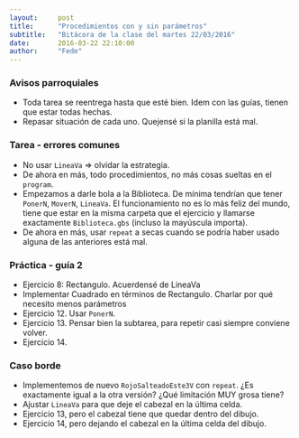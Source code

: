 ```yaml
---
layout:     post
title:      "Procedimientos con y sin parámetros"
subtitle:   "Bitácora de la clase del martes 22/03/2016"
date:       2016-03-22 22:10:00
author:     "Fede"
---
```


### Avisos parroquiales
- Toda tarea se reentrega hasta que esté bien. Idem con las guías, tienen que estar todas hechas.
- Repasar situación de cada uno. Quejensé si la planilla está mal.

### Tarea - errores comunes
- No usar `LineaVa` => olvidar la estrategia.
- De ahora en más, todo procedimientos, no más cosas sueltas en el `program`.
- Empezamos a darle bola a la Biblioteca. De mínima tendrían que tener `PonerN`, `MoverN`, `LineaVa`. El funcionamiento no es lo más feliz del mundo, tiene que estar en la misma carpeta que el ejercicio y llamarse exactamente `Biblioteca.gbs` (incluso la mayúscula importa).
- De ahora en más, usar `repeat` a secas cuando se podría haber usado alguna de las anteriores está mal.

### Práctica - guía 2
- Ejercicio 8: Rectangulo. Acuerdensé de LineaVa
- Implementar Cuadrado en términos de Rectangulo. Charlar por qué necesito menos parámetros
- Ejercicio 12. Usar `PonerN`.
- Ejercicio 13. Pensar bien la subtarea, para repetir casi siempre conviene volver.
- Ejercicio 14.

### Caso borde
- Implementemos de nuevo `RojoSalteadoEste3V` con `repeat`. ¿Es exactamente igual a la otra versión? ¿Qué limitación MUY grosa tiene?
- Ajustar `LineaVa` para que deje el cabezal en la última celda.
- Ejercicio 13, pero el cabezal tiene que quedar dentro del dibujo.
- Ejercicio 14, pero dejando el cabezal en la última celda del dibujo.